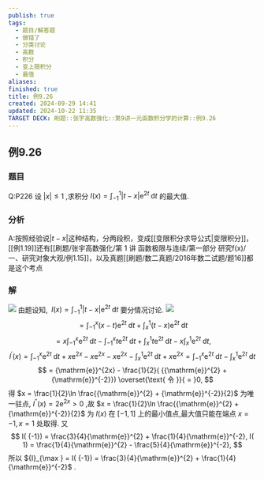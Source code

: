 ```yaml
---
publish: true
tags:
  - 题目/解答题
  - 做错了
  - 分类讨论
  - 高数
  - 积分
  - 变上限积分
  - 最值
aliases: 
finished: true
title: 例9.26
created: 2024-09-29 14:41
updated: 2024-10-22 11:35
TARGET DECK: 刷题::张宇高数强化::第9讲一元函数积分学的计算::例9.26
---
```

## 例9.26
### 题目
Q:P226 设 $| x| \leq 1$ ,求积分 $I( x) = {\int }_{-1}^{1}| {t - x}| {\mathrm{e}}^{2t}\mathrm{\;d}t$ 的最大值.
### 分析
A:按照经验说$|t-x|$这种结构，分两段积，变成[[变限积分求导公式|变限积分]]，[[例1.19]]还有[[刷题/张宇高数强化/第 1 讲 函数极限与连续/第一部分 研究f(x)/一、研究对象大观/例1.15]]，以及真题[[刷题/数二真题/2016年数二试题/题16]]都是这个考点
### 解
![](https://img.hwenyi.live/202410221545272.webp)
由题设知, $\;I( x) = {\int }_{-1}^{1}| {t - x}| {\mathrm{e}}^{2t}\mathrm{\;d}t$ 要分情况讨论.
![](https://img.hwenyi.live/202409011232336.webp)
$$
= {\int }_{-1}^{x}( {x - t}) {\mathrm{e}}^{2t}\mathrm{\;d}t + {\int }_{x}^{1}( {t - x}) {\mathrm{e}}^{2t}\mathrm{\;d}t
$$
$$
= x{\int }_{-1}^{x}{\mathrm{e}}^{2t}\mathrm{\;d}t - {\int }_{-1}^{x}t{\mathrm{e}}^{2t}\mathrm{\;d}t + {\int }_{x}^{1}t{\mathrm{e}}^{2t}\mathrm{\;d}t - x{\int }_{x}^{1}{\mathrm{e}}^{2t}\mathrm{\;d}t,
$$
$$
{I}^{\prime }( x) = {\int }_{-1}^{x}{\mathrm{e}}^{2t}\mathrm{\;d}t + x{\mathrm{e}}^{2x} - x{\mathrm{e}}^{2x} - x{\mathrm{e}}^{2x} - {\int }_{x}^{1}{\mathrm{e}}^{2t}\mathrm{\;d}t + x{\mathrm{e}}^{2x} = {\int }_{-1}^{x}{\mathrm{e}}^{2t}\mathrm{\;d}t - {\int }_{x}^{1}{\mathrm{e}}^{2t}\mathrm{\;d}t
$$
$$
= {\mathrm{e}}^{2x} - \frac{1}{2}( {{\mathrm{e}}^{2} + {\mathrm{e}}^{-2}}) \overset{\text{ 令 }}{ = }0,
$$
得 $x = \frac{1}{2}\ln \frac{{\mathrm{e}}^{2} + {\mathrm{e}}^{-2}}{2}$ 为唯一驻点, ${I}^{\prime \prime }( x) = 2{\mathrm{e}}^{2x} > 0$ ,故 $x = \frac{1}{2}\ln \frac{{\mathrm{e}}^{2} + {\mathrm{e}}^{-2}}{2}$ 为 $I( x)$ 在 $\lbrack {-1,1}\rbrack$ 上的最小值点,最大值只能在端点 $x = - 1, x = 1$ 处取得. 又
$$
I( {-1}) = \frac{3}{4}{\mathrm{e}}^{2} + \frac{1}{4}{\mathrm{e}}^{-2}, I( 1) = \frac{1}{4}{\mathrm{e}}^{2} - \frac{5}{4}{\mathrm{e}}^{-2},
$$
所以 ${I}_{\max } = I( {-1}) = \frac{3}{4}{\mathrm{e}}^{2} + \frac{1}{4}{\mathrm{e}}^{-2}$ .

 
